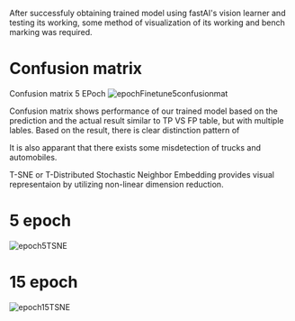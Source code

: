 After successfuly obtaining trained model using fastAI's vision learner and testing its working, some method of visualization of its working and bench marking was required.

# Confusion matrix
Confusion matrix 5 EPoch 
![epochFinetune5confusionmat](https://github.com/Juntendo11/Juntendo11.github.io/assets/86496557/83b4cbdf-56d0-44de-8c3b-b503fc458d81)

Confusion matrix shows performance of our trained model based on the prediction and the actual result similar to TP VS FP table, but with multiple lables.
Based on the result, there is clear distinction pattern of 

It is also apparant that there exists some misdetection of trucks and automobiles.


T-SNE or T-Distributed Stochastic Neighbor Embedding provides visual representaion by utilizing non-linear dimension reduction.

# 5 epoch

![epoch5TSNE](https://github.com/Juntendo11/Juntendo11.github.io/assets/86496557/34c1585e-9412-4efd-bab3-3b38481b8a83)

# 15 epoch

![epoch15TSNE](https://github.com/Juntendo11/Juntendo11.github.io/assets/86496557/1dbef60b-ca15-4584-8ae5-5c041e02c0ff)
